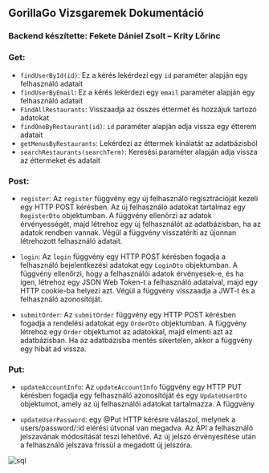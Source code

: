 ## GorillaGo Vizsgaremek Dokumentáció

### Backend készítette: Fekete Dániel Zsolt – Krity Lőrinc

### Get:

- `findUserById(id)`: Ez a kérés lekérdezi egy `id` paraméter alapján egy felhasználó adatait
- `findUserByEmail`: Ez a kérés lekérdezi egy `email` paraméter alapján egy felhasználó adatait
- `FindAllRestaurants`: Visszaadja az összes éttermet és hozzájuk tartozó adatokat
- `findOneByRestaurant(id)`: `id` paraméter alapján adja vissza egy étterem adatait
- `getMenusByRestaurants`: Lekérdezi az éttermek kínálatát az adatbázisból
- `searchRestaurants(searchTerm)`: Keresési paraméter alapján adja vissza az éttermeket és adatait

### Post:

- `register`: Az `register` függvény egy új felhasználó regisztrációját kezeli egy HTTP POST kérésben. Az új felhasználó adatokat tartalmaz egy `RegisterDto` objektumban. A függvény ellenőrzi az adatok érvényességét, majd létrehoz egy új felhasználót az adatbázisban, ha az adatok rendben vannak. Végül a függvény visszatéríti az újonnan létrehozott felhasználó adatait.

- `login`: Az `login` függvény egy HTTP POST kérésben fogadja a felhasználó bejelentkezési adatokat egy `LoginDto` objektumban. A függvény ellenőrzi, hogy a felhasználói adatok érvényesek-e, és ha igen, létrehoz egy JSON Web Token-t a felhasználó adataival, majd egy HTTP cookie-ba helyezi azt. Végül a függvény visszaadja a JWT-t és a felhasználó azonosítóját.

- `submitOrder`: Az `submitOrder` függvény egy HTTP POST kérésben fogadja a rendelési adatokat egy `OrderDto` objektumban. A függvény létrehoz egy `Order` objektumot az adatokkal, majd elmenti azt az adatbázisban. Ha az adatbázisba mentés sikertelen, akkor a függvény egy hibát ad vissza.

### Put:

- `updateAccountInfo`: Az `updateAccountInfo` függvény egy HTTP PUT kérésben fogadja egy felhasználó azonosítóját és egy `UpdateUserDto` objektumot, amely az új felhasználói adatokat tartalmazza. A függvény

- `updateUserPassword`: egy @Put HTTP kérésre válaszol, melynek a users/password/:id elérési útvonal van megadva. Az API a felhasználó jelszavának módosítását teszi lehetővé. Az új jelszó érvényesítése után a felhasználó jelszava frissül a megadott új jelszóra.

![sql](https://user-images.githubusercontent.com/112952381/235365955-810628c6-c8fc-4179-809f-5d516c1bb3d4.png)


